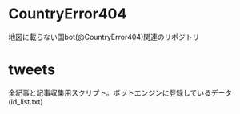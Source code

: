 # CountryError404
地図に載らない国bot(@CountryError404)関連のリポジトリ

# tweets
全記事と記事収集用スクリプト。ボットエンジンに登録しているデータ(id_list.txt)
